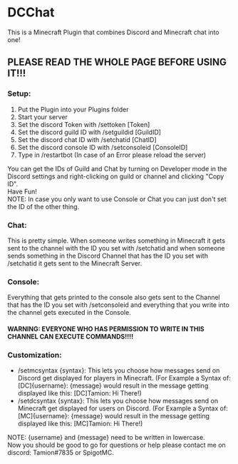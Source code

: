 # DCChat
This is a Minecraft Plugin that combines Discord and Minecraft chat into one!
## PLEASE READ THE WHOLE PAGE BEFORE USING IT!!!
### Setup:
1. Put the Plugin into your Plugins folder
2. Start your server
3. Set the discord Token with /settoken [Token]
4. Set the discord guild ID with /setguildid [GuildID]
5. Set the discord chat ID with /setchatid [ChatID]
6. Set the discord console ID with /setconsoleid [ConsoleID]
7. Type in /restartbot (In case of an Error please reload the server)

You can get the IDs of Guild and Chat by turning on Developer mode in the Discord settings and right-clicking on guild or channel and clicking "Copy ID".\
Have Fun!\
NOTE: In case you only want to use Console or Chat you can just don't set the ID of the other thing.
### Chat:
This is pretty simple. When someone writes something in Minecraft it gets sent to the channel with the ID you set with /setchatid and when someone sends something in the Discord Channel that has the ID you set with /setchatid it gets sent to the Minecraft Server.

### Console:
Everything that gets printed to the console also gets sent to the Channel that has the ID you set with /setconsoleid and everything that you write into the channel gets executed in the Console.

#### WARNING: EVERYONE WHO HAS PERMISSION TO WRITE IN THIS CHANNEL CAN EXECUTE COMMANDS!!!!

### Customization:
- /setmcsyntax {syntax}: This lets you choose how messages send on Discord get displayed for players in Minecraft. (For Example a Syntax of: [DC]{username}: {message} would result in the message getting displayed like this: [DC]Tamion: Hi There!)
- /setdcsyntax {syntax}: This lets you choose how messages send on Minecraft get displayed for users on Discord. (For Example a Syntax of: [MC]{username}: {message} would result in the message getting displayed like this: [MC]Tamion: Hi There!)

NOTE: {username} and {message} need to be written in lowercase.\
Now you should be good to go for questions or help please contact me on discord: Tamion#7835 or SpigotMC.